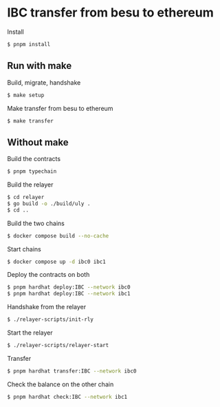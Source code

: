 # IBC transfer from besu to ethereum

Install
```sh
$ pnpm install
```

## Run with make
Build, migrate, handshake
```sh
$ make setup
```
Make transfer from besu to ethereum
```sh
$ make transfer
```

## Without make

Build the contracts
```sh
$ pnpm typechain
```

Build the relayer
```sh
$ cd relayer
$ go build -o ./build/uly .
$ cd ..
```

Build the two chains
```sh
$ docker compose build --no-cache
```

Start chains
```sh
$ docker compose up -d ibc0 ibc1
```

Deploy the contracts on both
```sh
$ pnpm hardhat deploy:IBC --network ibc0
$ pnpm hardhat deploy:IBC --network ibc1
```

Handshake from the relayer
```sh
$ ./relayer-scripts/init-rly
```

Start the relayer
```sh
$ ./relayer-scripts/relayer-start
```

Transfer
```sh
$ pnpm hardhat transfer:IBC --network ibc0
```

Check the balance on the other chain
```sh
$ pnpm hardhat check:IBC --network ibc1
```
